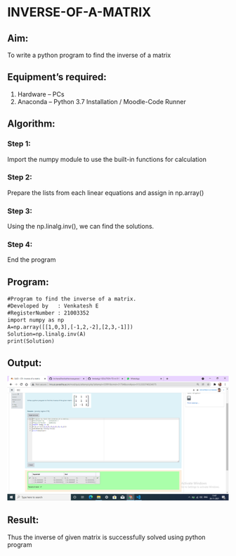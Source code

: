 # INVERSE-OF-A-MATRIX
## Aim:
To write a python program to find the inverse of a matrix
## Equipment’s required:
1. 	Hardware – PCs
2. 	Anaconda – Python 3.7 Installation / Moodle-Code Runner
## Algorithm:
### Step 1: 
Import the numpy module to use the built-in functions for calculation
### Step 2: 
Prepare the lists from each linear equations and assign in np.array()
### Step 3: 
Using the np.linalg.inv(), we can find the solutions.
### Step 4: 
End the program


## Program:
~~~
#Program to find the inverse of a matrix.
#Developed by   : Venkatesh E
#RegisterNumber : 21003352
import numpy as np
A=np.array([[1,0,3],[-1,2,-2],[2,3,-1]])
Solution=np.linalg.inv(A)
print(Solution)
~~~
## Output:
![GitHub Logo](Capture.PNG)
## Result:
Thus the inverse of given matrix is successfully solved using python program

